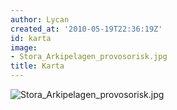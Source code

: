 ```yaml
---
author: Lycan
created_at: '2010-05-19T22:36:19Z'
id: karta
image:
- Stora_Arkipelagen_provosorisk.jpg
title: Karta
---
```

![][1]

  [1]: Stora_Arkipelagen_provosorisk.jpg "Stora_Arkipelagen_provosorisk.jpg"